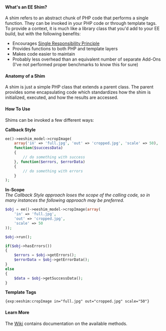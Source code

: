 #### What's an EE Shim?
A shim refers to an abstract chunk of PHP code that performs a single function. They can be invoked in your PHP code or through template tags. To provide a context, it is much like a library class that you'd add to your EE build, but with the following benefits:

* Encourages <a href="https://en.wikipedia.org/wiki/Single_responsibility_principle" target="_blank">Single Responsibility Principle</a>
* Provides functions to both PHP and template layers
* Makes code easier to maintain
* Probably less overhead than an equivalent number of separate Add-Ons (I've not performed proper benchmarks to know this for sure)

#### Anatomy of a Shim
A shim is just a simple PHP class that extends a parent class. The parent provides some encapsulating code which standardizes how the shim is initialized, executed, and how the results are accessed.

#### How To Use
Shims can be invoked a few different ways:

**Callback Style**
```php
ee()->eeshim_model->cropImage(
    array('in' => 'full.jpg', 'out' => 'cropped.jpg', 'scale' => 50),
    function($successData)
    {
        // do something with success
    }, function($errors, $errorData)
    {
        // do something with errors
    }
);
```

**In-Scope**   
_The Callback Style approach loses the scope of the calling code, so in many instances the following approach may be preferred._
```php
$obj = ee()->eeshim_model->cropImage(array(
    'in' => 'full.jpg', 
    'out' => 'cropped.jpg', 
    'scale' => 50
));

$obj->run();

if($obj->hasErrors())
{
    $errors = $obj->getErrors();
    $errorData = $obj->getErrorData();
}
else
{
    $data = $obj->getSuccessData();
}
```

**Template Tags**
```
{exp:eeshim:cropImage in="full.jpg" out="cropped.jpg" scale="50"}
```

#### Learn More
The [Wiki](https://github.com/jonathanwkelly/eeshim/wiki) contains documentation on the available methods.
